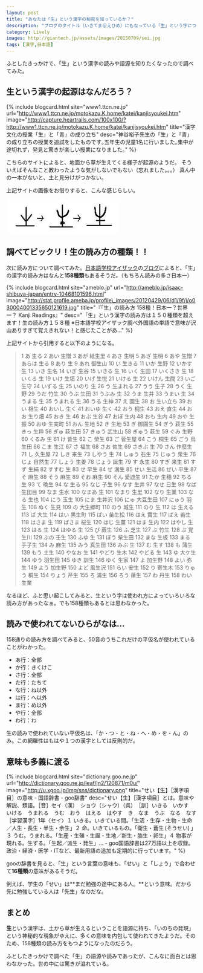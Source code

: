 ```yaml
---
layout: post
title: "あなたは「生」という漢字の秘密を知っているか？"
description: "ブログのタイトル（いきてま＠えひめ）にもなっている「生」という字について、ふとしたきっかけて調べてみたら、驚くべき秘密が隠されていた。"
category: Lively
images: http://giantech.jp/assets/images/20150709/sei.jpg
tags: [漢字,日本語]
---
```


ふとしたきっかけで、「生」という漢字の読みや語源を知りたくなったので調べてみた。

## 生という漢字の起源はなんだろう？

{% include blogcard.html site="www1.ttcn.ne.jp" url="http://www1.ttcn.ne.jp/motokazu.K.home/katei/kanjisyoukei.htm" image="http://capture.heartrails.com/100x100/?http://www1.ttcn.ne.jp/motokazu.K.home/katei/kanjisyoukei.htm" title="漢字文化の授業「生」と「青」の成り立ち" desc="神谷裕子先生の「生」と「青」の成り立ちの授業を追試をしたものです｡五年生の児童1名に行いました｡集中が途切れず，発見と驚きが楽しい授業になりました｡" %}

こちらのサイトによると、地面から草が生えてくる様子が起源のようだ。
そういえばそんなこと教わったような気がしないでもない（忘れました。。。）
真ん中の一本がないと、**土**と見分けがつかない。

上記サイトの画像をお借りすると、こんな感じらしい。

![せい（生）](/assets/images/20150709/sei.jpg "せい（生）")

## 調べてビックリ！生の読み方の種類！！

次に読み方について調べてみた。[日本語学校アイザック](http://www.isaac.gr.jp/japanese.html)の[ブログ](http://ameblo.jp/isaac-shibuya-japan/)によると、「生」の漢字の読み方はなんと**158種類**もあるそうだ。（もちろん読みの多さ日本一）

{% include blogcard.html site="ameblo.jp" url="http://ameblo.jp/isaac-shibuya-japan/entry-10468101596.html" image="http://stat.profile.ameba.jp/profile\_images/20120429/06/d1/9f/j/o030004001335650121619.jpg" title="『「生」の読み方 158種！日本一？世界一？ Kanji Readings』" desc="「生」という漢字の読み方は１５０種類を超えます！生の読み方１５８種 ※日本語学校アイザック調べ外国語の単語で意味が沢山ありすぎて覚えきれない！と感じたことがあ…" %}

上記サイトから引用すると以下のようになる。

> 1 あ   生る
2   あい  生憎
3   あが  紙生里
4   あさ  生明
5   あざ  生明
6   あや  生憎
7   あらは 生る
8   あり  生
9   あれ  御生山
10  い   生きる
11  いか  生野
12  いかす 生
13  いき  生名
14  いぎ  生谷
15  いきる 生
16  いく  生田
17  いくさき    生
18  いくる 生
19  いけ  生垣
20  いげ  生悦
21  いける 生
22  いけん 生間
23  いご  生守
24  いずる 生
25  いのり 生
26  う   生まれる
27  うう  生子
28  うく  生野
29  うだ  竹生
30  うぶ  生田
31  うぶみ 生
32  うま  生井
33  うまい 生
34  うまる 生
35  うまれる    生
36  うる  生神
37  え   園生
38  お   生い立ち
39  おい  相生
40  おいし 生く
41  おいゆ 生く
42  おう  桐生
43  おえ  直生
44  おお  生り畑
45  おき  生
46  おぶ  生谷
47  おぼ  生内
48  おも  生内
49  おや  生振
50  おゆ  生実町
51  おん  生地
52  き   生地
53  ぎ   御園生
54  ぎう  萩生
55  きっ  生粋
56  ぎゅ  萩生田
57  きゅう 武生山
58  ぎゅう 萩生
59  ぐみ  生野
60  くるみ 生
61  け   皆生
62  こ   榮生
63  ご   菅生屋
64  こう  桐生
65  ごう  烏生田
66  こま  生江
67  さ   福生
68  さお  佐生
69  さきぶ 生
70  さん  作麼生
71  し   久生屋
72  しき  来生
73  しやう 生
74  しゅう 石生
75  じゅう 衆生
76  じょ  自然生
77  しょう 生姜
78  じょう 誕生
79  す   永生
80  すぎ  来生
81  すず  生絹
82  すすむ 生
83  せ   早生
84  ぜ   満生
85  せい  生活
86  ぜい  平生
87  そ   麻生
88  そう  麻生
89  そお  麻生
90  そん  愛迪生
91  たか  生穂
92  ちる  生
93  て   晩生
94  な   生る
95  なじ  子生
96  なす  生井
97  なせ  日生
98  なば  生田目
99  なま  生水
100 なまあ 生
101 なまり 生里
102 なり  生業
103 なる  生也
104 にう  玉生
105 にま  生井沢
106 にゅ  大豆生田
107 にゅう 羽生
108 ぬく  生見
109 の   大生郷町
110 のう  城生
111 のり  生
112 は   生える
113 ば   大生
114 はい  黒生町
115 ばい  苗生松
116 はえ  實生
117 ばえ  若生
118 はさま 生
119 ばさま 桜生
120 はじ  生薑
121 はま  生内
122 はやし 生
123 はる  生
124 はゆる 生
125 び   蕨生
126 ふ   芝生
127 ぶ   竹生
128 ぷ   覚生川
129 ぶの  壬生
130 ふゆ  生
131 ぼう  柴生田
132 まな  生板
133 まる  手子生
134 み   麻生
135 みう  真生田
136 みぶ  生
137 む   生す
138 も   蒲生
139 もう  土生
140 やなお 生
141 やどり 生木
142 やどる 生
143 ゆ   大ケ生
144 ゆう  羽生田
145 ゆき  訓生
146 ゆく  生家
147 よ   加生野
148 よい  弥生
149 よう  加生野
150 よど  風生沢
151 らい  安生
152 り   寄生木
153 りゅう 桐生
154 りょう 芹生
155 ろ   浦生
156 ろう  葎生
157 わ   丹生
158 わい  生業

なるほど、ふと思い起こしてみると、生という字は使われ方によっていろいろな読み方があったなぁ。でも158種類もあるとは思わなかった。

## 読みで使われてないひらがなは…

158通りの読み方を調べてみると、50音のうちこれだけの平仮名が使われていることがわかった。

* あ行：全部
* か行：きくけこ
* さ行：全部
* た行：たちて
* な行：ね以外
* は行：へ以外
* ま行：め以外
* や行：全部
* わ行：わ

生の読みで使われていない平仮名は、「か・つ・と・ね・へ・め・を・ん」のみ。この網羅性はもはや１つの漢字としては反則的だ。

## 意味も多義に渡る

{% include blogcard.html site="dictionary.goo.ne.jp" url="http://dictionary.goo.ne.jp/leaf/jn2/120871/m0u/" image="http://u.xgoo.jp/img/sns/dictionary.png" title="せい【生】［漢字項目］の意味 - 国語辞書 - goo辞書" desc="せい【生】［漢字項目］とは。意味や解説、類語。［音］セイ（漢）　ショウ（シャウ）（呉）　［訓］いきる　いかす　いける　うまれる　うむ　おう　はえる　はやす　き　なま　うぶ　なる　なす［学習漢字］1年〈セイ〉１ いきる。いきている間。「生活・生存・生物・生命／人生・長生・半生・余生」２ 命。いきているもの。「衛生・蒼生 (そうせい) 」３ うむ。うまれる。「生産・生殖・生誕・生地／新生・胎生・卵生」４ 物事が現れる。生ずる。「生起／派生・発生」... - goo国語辞書は27万語以上を収録。政治・経済・医学・ITなど、最新用語の追加も定期的に行っています。" %}

gooの辞書を見ると、「生」という言葉の意味も、「せい」と「しょう」で合わせて**16種類**の意味があるそうだ。

例えば、学生の「せい」は**まだ勉強の途中にある人。**という意味。だから先に勉強している人は「先生」なのだな。

## まとめ

**生**という漢字は、土から草が生えるということを語源に持ち、「いのちの発現」という神秘的な現象がゆえに、多くの意味を内包して使われてきたようだ。そのため、158種類の読み方をもつようになったのだろう。

ふとしたきっかけで調べた「生」の語源や読みであったが、こんなに面白とは思わなかった。世の中には驚きが溢れている。

